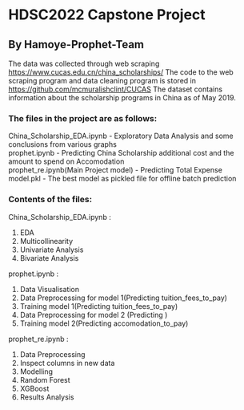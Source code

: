 # HDSC2022 Capstone Project
## By Hamoye-Prophet-Team

The data was collected through web scraping https://www.cucas.edu.cn/china_scholarships/
The code to the web scraping program and data cleaning program is stored in https://github.com/mcmuralishclint/CUCAS
The dataset contains information about the scholarship programs in China as of May 2019.

### The files in the project are as follows:

China_Scholarship_EDA.ipynb - Exploratory Data Analysis and some conclusions from various graphs <br />
prophet.ipynb - Predicting China Scholarship additional cost and the amount to spend on Accomodation <br />
prophet_re.ipynb(Main Project model) - Predicting Total Expense <br />
model.pkl - The best model as pickled file for offline batch prediction

### Contents of the files:

China_Scholarship_EDA.ipynb :
1. EDA
2. Multicollinearity
3. Univariate Analysis
4. Bivariate Analysis


prophet.ipynb :
1. Data Visualisation
2. Data Preprocessing for model 1(Predicting tuition_fees_to_pay)
3. Training model 1(Predicting tuition_fees_to_pay)
4. Data Preprocessing for model 2 (Predicting )
5. Training model 2(Predicting accomodation_to_pay)

prophet_re.ipynb :
1. Data Preprocessing
2. Inspect columns in new data
3. Modelling
4. Random Forest
5. XGBoost
6. Results Analysis
